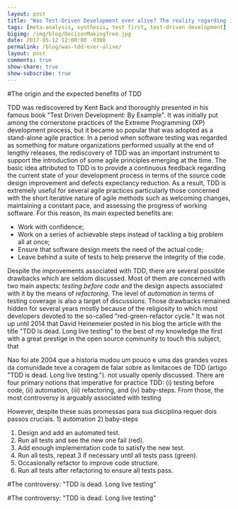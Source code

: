 ```yaml
---
layout: post
title: "Was Test-Driven Development ever alive? The reality regarding its impacts on the productivity and quality"
tags: [meta-analysis, synthesis, test first, test-driven development]
bigimg: /img/blog/DecisonMakingTree.jpg
date: 2017-05-12 12:00:00 -0300
permalink: /blog/was-tdd-ever-alive/
layout: post
comments: true
show-share: true
show-subscribe: true
---
```


#The origin and the expected benefits of TDD

TDD was rediscovered by Kent Back and thoroughly presented in his famous book "Test Driven Development: By Example". It was initially put among the cornerstone practices of the Extreme Programming (XP) development process, but it became so popular that was adopted as a stand-alone agile practice. In a period when software testing was regarded as something for mature organizations performed usually at the end of lengthy releases, the rediscovery of TDD was an important instrument to support the introduction of some agile principles emerging at the time.  The basic idea attributed to TDD is to provide a continuous feedback regarding the current state of your development process in terms of the source code design improvement and defects expectancy reduction. As a result, TDD is extremely useful for several agile practices particularly those concerned with the short iterative nature of agile methods such as welcoming changes, maintaining a constant pace, and assessing the progress of working software. For this reason, its main expected benefits are:

* Work with confidence;
* Work on a series of achievable steps instead of tackling a big problem all at once;
* Ensure that software design meets the need of the actual code;
* Leave behind a suite of tests to help preserve the integrity of the code.

Despite the improvements associated with TDD, there are several possible drawbacks which are seldom discussed. Most of them are concerned with two main aspects: *testing before code* and the design aspects associated with it by the means of *refactoring*. The level of *automation* in terms of testing coverage is also a target of discussions. Those drawbacks remained hidden for several years mostly because of the religiosity to which most developers devoted to the so-called "red-green-refactor cycle." It was not up until 2014 that David Heinemeier posted in his blog the article with the title "TDD is dead. Long live testing" to the best of my knowledge the first with a great prestige in the open source community to touch this subject, that 

Nao foi ate 2004 que a historia mudou um pouco e uma das grandes vozes da comunidade teve a coragem de falar sobre as limitacoes de TDD (artigo "TDD is dead. Long live testing.").
 not usually openly discussed. 
There are four primary notions that imperative for practice TDD: (i) testing before code, (ii) automation, (iii) refactoring, and (iv) baby-steps. From those, the most controversy is arguably associated with testing 

However, despite these  suas promessas para sua disciplina requer dois passos cruciais. 1) automation 2) baby-steps 

1. Design and add an automated test.
1. Run all tests and see the new one fail (red).
1. Add enough implementation code to satisfy the new test.
1. Run all tests, repeat 3 if necessary until all tests pass (green).
1. Occasionally refactor to improve code structure.
1. Run all tests after refactoring to ensure all tests pass.


#The controversy: "TDD is dead. Long live testing"



#The controversy: "TDD is dead. Long live testing"








